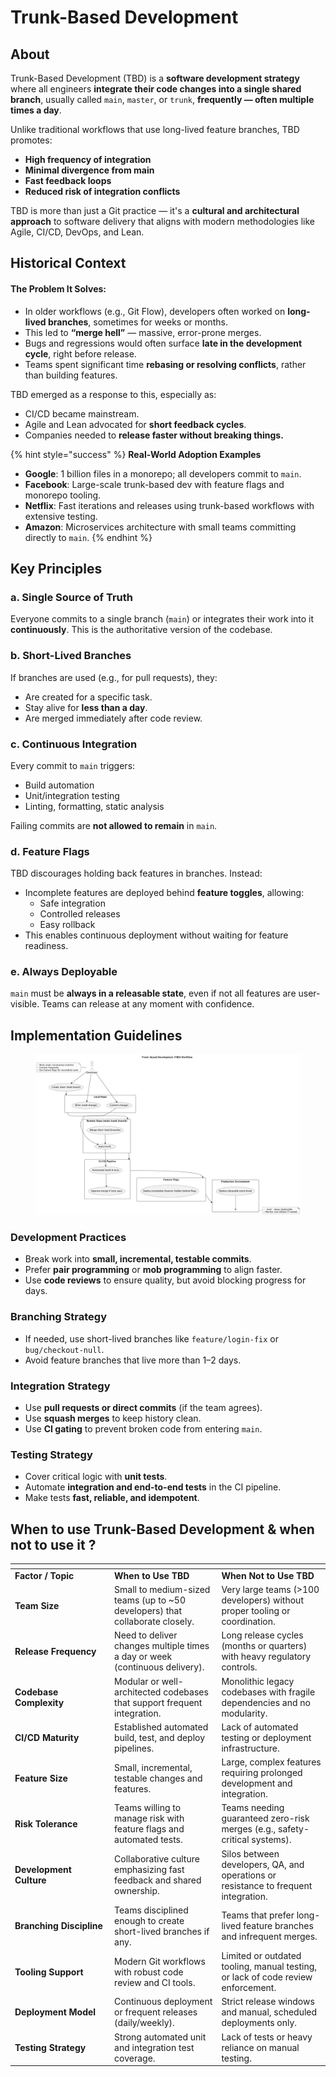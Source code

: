 # Trunk-Based Development

## About

Trunk-Based Development (TBD) is a **software development strategy** where all engineers **integrate their code changes into a single shared branch**, usually called `main`, `master`, or `trunk`, **frequently — often multiple times a day**.

Unlike traditional workflows that use long-lived feature branches, TBD promotes:

* **High frequency of integration**
* **Minimal divergence from main**
* **Fast feedback loops**
* **Reduced risk of integration conflicts**

TBD is more than just a Git practice — it's a **cultural and architectural approach** to software delivery that aligns with modern methodologies like Agile, CI/CD, DevOps, and Lean.

## **Historical Context**

#### The Problem It Solves:

* In older workflows (e.g., Git Flow), developers often worked on **long-lived branches**, sometimes for weeks or months.
* This led to **“merge hell”** — massive, error-prone merges.
* Bugs and regressions would often surface **late in the development cycle**, right before release.
* Teams spent significant time **rebasing or resolving conflicts**, rather than building features.

TBD emerged as a response to this, especially as:

* CI/CD became mainstream.
* Agile and Lean advocated for **short feedback cycles**.
* Companies needed to **release faster without breaking things.**

{% hint style="success" %}
**Real-World Adoption Examples**

* **Google**: 1 billion files in a monorepo; all developers commit to `main`.
* **Facebook**: Large-scale trunk-based dev with feature flags and monorepo tooling.
* **Netflix**: Fast iterations and releases using trunk-based workflows with extensive testing.
* **Amazon**: Microservices architecture with small teams committing directly to `main`.
{% endhint %}

## **Key Principles**

### a. **Single Source of Truth**

Everyone commits to a single branch (`main`) or integrates their work into it **continuously**. This is the authoritative version of the codebase.

### b. **Short-Lived Branches**

If branches are used (e.g., for pull requests), they:

* Are created for a specific task.
* Stay alive for **less than a day**.
* Are merged immediately after code review.

### c. **Continuous Integration**

Every commit to `main` triggers:

* Build automation
* Unit/integration testing
* Linting, formatting, static analysis

Failing commits are **not allowed to remain** in `main`.

### d. **Feature Flags**

TBD discourages holding back features in branches. Instead:

* Incomplete features are deployed behind **feature toggles**, allowing:
  * Safe integration
  * Controlled releases
  * Easy rollback
* This enables continuous deployment without waiting for feature readiness.

### e. **Always Deployable**

`main` must be **always in a releasable state**, even if not all features are user-visible. Teams can release at any moment with confidence.

## **Implementation Guidelines**

<figure><img src="../../../.gitbook/assets/Sample-Trunk_Based_Development__TBD__Workflow.png" alt=""><figcaption></figcaption></figure>

### Development Practices

* Break work into **small, incremental, testable commits**.
* Prefer **pair programming** or **mob programming** to align faster.
* Use **code reviews** to ensure quality, but avoid blocking progress for days.

### Branching Strategy

* If needed, use short-lived branches like `feature/login-fix` or `bug/checkout-null`.
* Avoid feature branches that live more than 1–2 days.

### Integration Strategy

* Use **pull requests or direct commits** (if the team agrees).
* Use **squash merges** to keep history clean.
* Use **CI gating** to prevent broken code from entering `main`.

### Testing Strategy

* Cover critical logic with **unit tests**.
* Automate **integration and end-to-end tests** in the CI pipeline.
* Make tests **fast, reliable, and idempotent**.



## When to use Trunk-Based Development & when not to use it ?

<table data-header-hidden data-full-width="true"><thead><tr><th width="145.09765625"></th><th></th><th></th></tr></thead><tbody><tr><td><strong>Factor / Topic</strong></td><td><strong>When to Use TBD</strong></td><td><strong>When Not to Use TBD</strong></td></tr><tr><td><strong>Team Size</strong></td><td>Small to medium-sized teams (up to ~50 developers) that collaborate closely.</td><td>Very large teams (>100 developers) without proper tooling or coordination.</td></tr><tr><td><strong>Release Frequency</strong></td><td>Need to deliver changes multiple times a day or week (continuous delivery).</td><td>Long release cycles (months or quarters) with heavy regulatory controls.</td></tr><tr><td><strong>Codebase Complexity</strong></td><td>Modular or well-architected codebases that support frequent integration.</td><td>Monolithic legacy codebases with fragile dependencies and no modularity.</td></tr><tr><td><strong>CI/CD Maturity</strong></td><td>Established automated build, test, and deploy pipelines.</td><td>Lack of automated testing or deployment infrastructure.</td></tr><tr><td><strong>Feature Size</strong></td><td>Small, incremental, testable changes and features.</td><td>Large, complex features requiring prolonged development and integration.</td></tr><tr><td><strong>Risk Tolerance</strong></td><td>Teams willing to manage risk with feature flags and automated tests.</td><td>Teams needing guaranteed zero-risk merges (e.g., safety-critical systems).</td></tr><tr><td><strong>Development Culture</strong></td><td>Collaborative culture emphasizing fast feedback and shared ownership.</td><td>Silos between developers, QA, and operations or resistance to frequent integration.</td></tr><tr><td><strong>Branching Discipline</strong></td><td>Teams disciplined enough to create short-lived branches if any.</td><td>Teams that prefer long-lived feature branches and infrequent merges.</td></tr><tr><td><strong>Tooling Support</strong></td><td>Modern Git workflows with robust code review and CI tools.</td><td>Limited or outdated tooling, manual testing, or lack of code review enforcement.</td></tr><tr><td><strong>Deployment Model</strong></td><td>Continuous deployment or frequent releases (daily/weekly).</td><td>Strict release windows and manual, scheduled deployments only.</td></tr><tr><td><strong>Testing Strategy</strong></td><td>Strong automated unit and integration test coverage.</td><td>Lack of tests or heavy reliance on manual testing.</td></tr></tbody></table>
